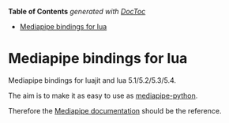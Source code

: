 <!-- START doctoc generated TOC please keep comment here to allow auto update -->
<!-- DON'T EDIT THIS SECTION, INSTEAD RE-RUN doctoc TO UPDATE -->
**Table of Contents**  *generated with [DocToc](https://github.com/thlorenz/doctoc)*

- [Mediapipe bindings for lua](#mediapipe-bindings-for-lua)

<!-- END doctoc generated TOC please keep comment here to allow auto update -->

# Mediapipe bindings for lua

Mediapipe bindings for luajit and lua 5.1/5.2/5.3/5.4.

The aim is to make it as easy to use as [mediapipe-python](https://pypi.org/project/mediapipe/).

Therefore the [Mediapipe documentation](https://google.github.io/mediapipe/) should be the reference.
